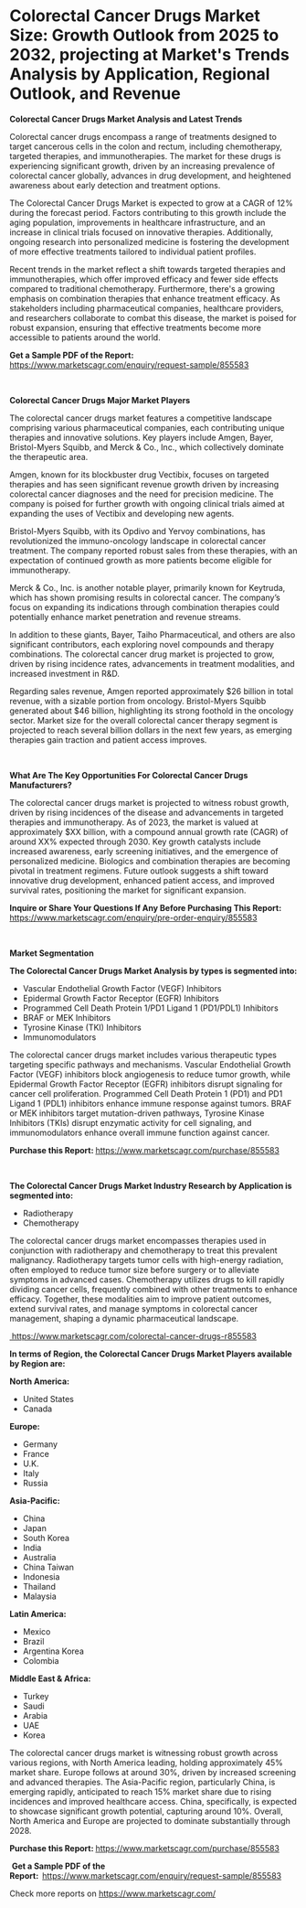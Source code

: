 <p><h1>Colorectal Cancer Drugs Market Size: Growth Outlook from 2025 to 2032, projecting at Market's Trends Analysis by Application, Regional Outlook, and Revenue</h1></p><p><strong>Colorectal Cancer Drugs Market Analysis and Latest Trends</strong></p>
<p><p>Colorectal cancer drugs encompass a range of treatments designed to target cancerous cells in the colon and rectum, including chemotherapy, targeted therapies, and immunotherapies. The market for these drugs is experiencing significant growth, driven by an increasing prevalence of colorectal cancer globally, advances in drug development, and heightened awareness about early detection and treatment options.</p><p>The Colorectal Cancer Drugs Market is expected to grow at a CAGR of 12% during the forecast period. Factors contributing to this growth include the aging population, improvements in healthcare infrastructure, and an increase in clinical trials focused on innovative therapies. Additionally, ongoing research into personalized medicine is fostering the development of more effective treatments tailored to individual patient profiles.</p><p>Recent trends in the market reflect a shift towards targeted therapies and immunotherapies, which offer improved efficacy and fewer side effects compared to traditional chemotherapy. Furthermore, there's a growing emphasis on combination therapies that enhance treatment efficacy. As stakeholders including pharmaceutical companies, healthcare providers, and researchers collaborate to combat this disease, the market is poised for robust expansion, ensuring that effective treatments become more accessible to patients around the world.</p></p>
<p><strong>Get a Sample PDF of the Report:&nbsp;</strong> <a href="https://www.marketscagr.com/enquiry/request-sample/855583?utm_campaign=2866&utm_medium=2&utm_source=Github&utm_content=ia&utm_term=08032025&utm_id=colorectal-cancer-drugs">https://www.marketscagr.com/enquiry/request-sample/855583</a></p>
<p>&nbsp;</p>
<p><strong>Colorectal Cancer Drugs Major Market Players</strong></p>
<p><p>The colorectal cancer drugs market features a competitive landscape comprising various pharmaceutical companies, each contributing unique therapies and innovative solutions. Key players include Amgen, Bayer, Bristol-Myers Squibb, and Merck & Co., Inc., which collectively dominate the therapeutic area.</p><p>Amgen, known for its blockbuster drug Vectibix, focuses on targeted therapies and has seen significant revenue growth driven by increasing colorectal cancer diagnoses and the need for precision medicine. The company is poised for further growth with ongoing clinical trials aimed at expanding the uses of Vectibix and developing new agents.</p><p>Bristol-Myers Squibb, with its Opdivo and Yervoy combinations, has revolutionized the immuno-oncology landscape in colorectal cancer treatment. The company reported robust sales from these therapies, with an expectation of continued growth as more patients become eligible for immunotherapy.</p><p>Merck & Co., Inc. is another notable player, primarily known for Keytruda, which has shown promising results in colorectal cancer. The company’s focus on expanding its indications through combination therapies could potentially enhance market penetration and revenue streams.</p><p>In addition to these giants, Bayer, Taiho Pharmaceutical, and others are also significant contributors, each exploring novel compounds and therapy combinations. The colorectal cancer drug market is projected to grow, driven by rising incidence rates, advancements in treatment modalities, and increased investment in R&D.</p><p>Regarding sales revenue, Amgen reported approximately $26 billion in total revenue, with a sizable portion from oncology. Bristol-Myers Squibb generated about $46 billion, highlighting its strong foothold in the oncology sector. Market size for the overall colorectal cancer therapy segment is projected to reach several billion dollars in the next few years, as emerging therapies gain traction and patient access improves.</p></p>
<p>&nbsp;</p>
<p><strong>What Are The Key Opportunities For Colorectal Cancer Drugs Manufacturers?</strong></p>
<p><p>The colorectal cancer drugs market is projected to witness robust growth, driven by rising incidences of the disease and advancements in targeted therapies and immunotherapy. As of 2023, the market is valued at approximately $XX billion, with a compound annual growth rate (CAGR) of around XX% expected through 2030. Key growth catalysts include increased awareness, early screening initiatives, and the emergence of personalized medicine. Biologics and combination therapies are becoming pivotal in treatment regimens. Future outlook suggests a shift toward innovative drug development, enhanced patient access, and improved survival rates, positioning the market for significant expansion.</p></p>
<p><strong>Inquire or Share Your Questions If Any Before Purchasing This Report:</strong> <a href="https://www.marketscagr.com/enquiry/pre-order-enquiry/855583?utm_campaign=2866&utm_medium=2&utm_source=Github&utm_content=ia&utm_term=08032025&utm_id=colorectal-cancer-drugs">https://www.marketscagr.com/enquiry/pre-order-enquiry/855583</a></p>
<p>&nbsp;</p>
<p><strong>Market Segmentation</strong></p>
<p><strong>The Colorectal Cancer Drugs Market Analysis by types is segmented into:</strong></p>
<p><ul><li>Vascular Endothelial Growth Factor (VEGF) Inhibitors</li><li>Epidermal Growth Factor Receptor (EGFR) Inhibitors</li><li>Programmed Cell Death Protein 1/PD1 Ligand 1 (PD1/PDL1) Inhibitors</li><li>BRAF or MEK Inhibitors</li><li>Tyrosine Kinase (TKI) Inhibitors</li><li>Immunomodulators</li></ul></p>
<p><p>The colorectal cancer drugs market includes various therapeutic types targeting specific pathways and mechanisms. Vascular Endothelial Growth Factor (VEGF) inhibitors block angiogenesis to reduce tumor growth, while Epidermal Growth Factor Receptor (EGFR) inhibitors disrupt signaling for cancer cell proliferation. Programmed Cell Death Protein 1 (PD1) and PD1 Ligand 1 (PDL1) inhibitors enhance immune response against tumors. BRAF or MEK inhibitors target mutation-driven pathways, Tyrosine Kinase Inhibitors (TKIs) disrupt enzymatic activity for cell signaling, and immunomodulators enhance overall immune function against cancer.</p></p>
<p><strong>Purchase this Report:&nbsp;</strong><a href="https://www.marketscagr.com/purchase/855583?utm_campaign=2866&utm_medium=2&utm_source=Github&utm_content=ia&utm_term=08032025&utm_id=colorectal-cancer-drugs">https://www.marketscagr.com/purchase/855583</a></p>
<p>&nbsp;</p>
<p><strong>The Colorectal Cancer Drugs Market Industry Research by Application is segmented into:</strong></p>
<p><ul><li>Radiotherapy</li><li>Chemotherapy</li></ul></p>
<p><p>The colorectal cancer drugs market encompasses therapies used in conjunction with radiotherapy and chemotherapy to treat this prevalent malignancy. Radiotherapy targets tumor cells with high-energy radiation, often employed to reduce tumor size before surgery or to alleviate symptoms in advanced cases. Chemotherapy utilizes drugs to kill rapidly dividing cancer cells, frequently combined with other treatments to enhance efficacy. Together, these modalities aim to improve patient outcomes, extend survival rates, and manage symptoms in colorectal cancer management, shaping a dynamic pharmaceutical landscape.</p></p>
<p><a href="https://www.marketscagr.com/colorectal-cancer-drugs-r855583?utm_campaign=2866&utm_medium=2&utm_source=Github&utm_content=ia&utm_term=08032025&utm_id=colorectal-cancer-drugs">&nbsp;https://www.marketscagr.com/colorectal-cancer-drugs-r855583</a></p>
<p><strong>In terms of Region, the Colorectal Cancer Drugs Market Players available by Region are:</strong></p>
<p>
    <p> <strong> North America: </strong>
        <ul>
            <li>United States</li>
            <li>Canada</li>
        </ul>
        </p> 
    <p> <strong> Europe: </strong>
        <ul>
            <li>Germany</li>
            <li>France</li>
            <li>U.K.</li>
            <li>Italy</li>
            <li>Russia</li>
        </ul>
        </p> 
    <p> <strong> Asia-Pacific: </strong>
        <ul>
            <li>China</li>
            <li>Japan</li>
            <li>South Korea</li>
            <li>India</li>
            <li>Australia</li>
            <li>China Taiwan</li>
            <li>Indonesia</li>
            <li>Thailand</li>
            <li>Malaysia</li>
        </ul>
        </p> 
    <p> <strong> Latin America: </strong>
        <ul>
            <li>Mexico</li>
            <li>Brazil</li>
            <li>Argentina Korea</li>
            <li>Colombia</li>
        </ul>
        </p> 
    <p> <strong> Middle East & Africa: </strong>
        <ul>
            <li>Turkey</li>
            <li>Saudi</li>
            <li>Arabia</li>
            <li>UAE</li>
            <li>Korea</li>
        </ul>
    </p>
    </p>
<p><p>The colorectal cancer drugs market is witnessing robust growth across various regions, with North America leading, holding approximately 45% market share. Europe follows at around 30%, driven by increased screening and advanced therapies. The Asia-Pacific region, particularly China, is emerging rapidly, anticipated to reach 15% market share due to rising incidences and improved healthcare access. China, specifically, is expected to showcase significant growth potential, capturing around 10%. Overall, North America and Europe are projected to dominate substantially through 2028.</p></p>
<p><strong>Purchase this Report: </strong><a href="https://www.marketscagr.com/purchase/855583?utm_campaign=2866&utm_medium=2&utm_source=Github&utm_content=ia&utm_term=08032025&utm_id=colorectal-cancer-drugs">https://www.marketscagr.com/purchase/855583</a></p>
<p>&nbsp;<strong>Get a Sample PDF of the Report:&nbsp;&nbsp;</strong><a href="https://www.marketscagr.com/enquiry/request-sample/855583?utm_campaign=2866&utm_medium=2&utm_source=Github&utm_content=ia&utm_term=08032025&utm_id=colorectal-cancer-drugs">https://www.marketscagr.com/enquiry/request-sample/855583</a></p>
<p><strong></strong></p>
<p>Check more reports on <a href="https://www.marketscagr.com/?utm_campaign=2866&utm_medium=2&utm_source=Github&utm_content=ia&utm_term=08032025&utm_id=colorectal-cancer-drugs">https://www.marketscagr.com/</a></p>
